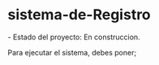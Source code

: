 <h1> sistema-de-Registro </h1>
- Estado del proyecto: En construccion.

Para ejecutar el sistema, debes poner;

````npm install react´´´´
